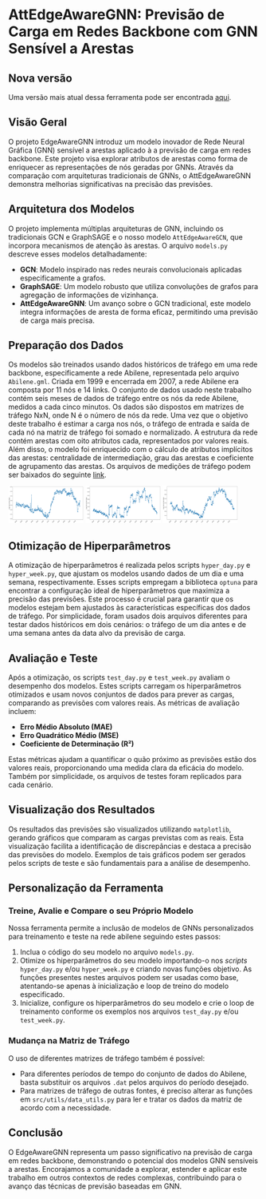 # AttEdgeAwareGNN: Previsão de Carga em Redes Backbone com GNN Sensível a Arestas

## Nova versão

Uma versão mais atual dessa ferramenta pode ser encontrada [aqui](https://github.com/wagneraljr/EdgeAwareGNN/tree/new_model).

## Visão Geral
O projeto EdgeAwareGNN introduz um modelo inovador de Rede Neural Gráfica (GNN) sensível a arestas aplicado à a previsão de carga em redes backbone. Este projeto visa explorar atributos de arestas como forma de enriquecer as representações de nós geradas por GNNs. Através da comparação com arquiteturas tradicionais de GNNs, o AttEdgeAwareGNN demonstra melhorias significativas na precisão das previsões.

## Arquitetura dos Modelos
O projeto implementa múltiplas arquiteturas de GNN, incluindo os tradicionais GCN e GraphSAGE e o nosso modelo `AttEdgeAwareGCN`, que incorpora mecanismos de atenção às arestas. O arquivo `models.py` descreve esses modelos detalhadamente:

- **GCN**: Modelo inspirado nas redes neurais convolucionais aplicadas especificamente a grafos.
- **GraphSAGE**: Um modelo robusto que utiliza convoluções de grafos para agregação de informações de vizinhança.
- **AttEdgeAwareGNN**: Um avanço sobre o GCN tradicional, este modelo integra informações de aresta de forma eficaz, permitindo uma previsão de carga mais precisa.

## Preparação dos Dados
Os modelos são treinados usando dados históricos de tráfego em uma rede backbone, especificamente a rede Abilene, representada pelo arquivo `Abilene.gml`. Criada em 1999 e encerrada em 2007, a rede Abilene era composta por 11 nós e 14 links. O conjunto de dados usado neste trabalho contém seis meses de dados de tráfego entre os nós da rede Abilene, medidos a cada cinco minutos. Os dados são dispostos em matrizes de tráfego NxN, onde N é o número de nós da rede. Uma vez que o objetivo deste trabalho é estimar a carga nos nós, o tráfego de entrada e saída de cada nó na matriz de tráfego foi somado e normalizado. A estrutura da rede contém arestas com oito atributos cada, representados por valores reais. Além disso, o modelo foi enriquecido com o cálculo de atributos implícitos das arestas: centralidade de intermediação, grau das arestas e coeficiente de agrupamento das arestas. 
Os arquivos de medições de tráfego podem ser baixados do seguinte [link](https://drive.google.com/drive/folders/1pi9vbm8zQUiEFZu8P2irCPTp1__uY80B?usp=drive_link).

<p float="left">
  <img src="1-day.png" width="30%" />
  <img src="2-week.png" width="30%" /> 
  <img src="3-target.png" width="30%" />
</p>

## Otimização de Hiperparâmetros
A otimização de hiperparâmetros é realizada pelos scripts `hyper_day.py` e `hyper_week.py`, que ajustam os modelos usando dados de um dia e uma semana, respectivamente. Esses scripts empregam a biblioteca `optuna` para encontrar a configuração ideal de hiperparâmetros que maximiza a precisão das previsões. Este processo é crucial para garantir que os modelos estejam bem ajustados às características específicas dos dados de tráfego. Por simplicidade, foram usados dois arquivos diferentes para testar dados históricos em dois cenários: o tráfego de um dia antes e de uma semana antes da data alvo da previsão de carga.

## Avaliação e Teste
Após a otimização, os scripts `test_day.py` e `test_week.py` avaliam o desempenho dos modelos. Estes scripts carregam os hiperparâmetros otimizados e usam novos conjuntos de dados para prever as cargas, comparando as previsões com valores reais. As métricas de avaliação incluem:

- **Erro Médio Absoluto (MAE)**
- **Erro Quadrático Médio (MSE)**
- **Coeficiente de Determinação (R²)**

Estas métricas ajudam a quantificar o quão próximo as previsões estão dos valores reais, proporcionando uma medida clara da eficácia do modelo. Também por simplicidade, os arquivos de testes foram replicados para cada cenário.

## Visualização dos Resultados
Os resultados das previsões são visualizados utilizando `matplotlib`, gerando gráficos que comparam as cargas previstas com as reais. Esta visualização facilita a identificação de discrepâncias e destaca a precisão das previsões do modelo. Exemplos de tais gráficos podem ser gerados pelos scripts de teste e são fundamentais para a análise de desempenho.

## Personalização da Ferramenta
### Treine, Avalie e Compare o seu Próprio Modelo

Nossa ferramenta permite a inclusão de modelos de GNNs personalizados para treinamento e teste na rede abilene seguindo estes passos:
1. Inclua o código do seu modelo no arquivo `models.py`.
2. Otimize os hiperparâmetros do seu modelo importando-o nos *scripts* `hyper_day.py` e/ou `hyper_week.py` e criando novas funções objetivo. As funções presentes nestes arquivos podem ser usadas como base, atentando-se apenas à inicialização e loop de treino do modelo especificado.
3. Inicialize, configure os hiperparâmetros do seu modelo e crie o loop de treinamento conforme os exemplos nos arquivos `test_day.py` e/ou `test_week.py`.

### Mudança na Matriz de Tráfego
O uso de diferentes matrizes de tráfego também é possível:

* Para diferentes períodos de tempo do conjunto de dados do Abilene, basta substituir os arquivos `.dat` pelos arquivos do período desejado.
* Para matrizes de tráfego de outras fontes, é preciso alterar as funções em `src/utils/data_utils.py` para ler e tratar os dados da matriz de acordo com a necessidade.

## Conclusão
O EdgeAwareGNN representa um passo significativo na previsão de carga em redes backbone, demonstrando o potencial dos modelos GNN sensíveis a arestas. Encorajamos a comunidade a explorar, estender e aplicar este trabalho em outros contextos de redes complexas, contribuindo para o avanço das técnicas de previsão baseadas em GNN.

